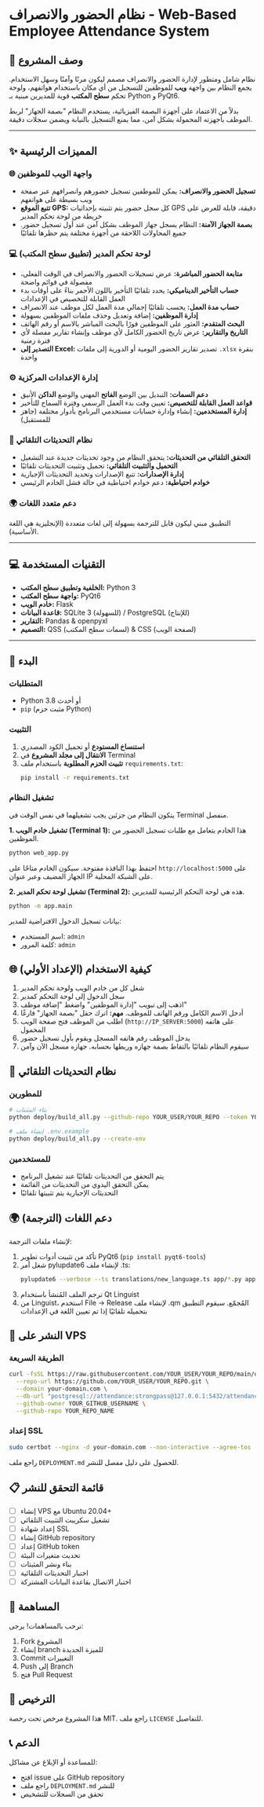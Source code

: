 # نظام الحضور والانصراف - Web-Based Employee Attendance System

## 🌟 وصف المشروع

نظام شامل ومتطور لإدارة الحضور والانصراف مصمم ليكون مرنًا وآمنًا وسهل الاستخدام. يجمع النظام بين واجهة **ويب** للموظفين للتسجيل من أي مكان باستخدام هواتفهم، ولوحة تحكم **سطح المكتب** قوية للمديرين مبنية بـ Python و PyQt6.

بدلاً من الاعتماد على أجهزة البصمة الفيزيائية، يستخدم النظام "بصمة الجهاز" لربط الموظف بأجهزته المحمولة بشكل آمن، مما يمنع التسجيل بالنيابة ويضمن سجلات دقيقة.

---

## ✨ المميزات الرئيسية

### 🌐 واجهة الويب للموظفين
- **تسجيل الحضور والانصراف:** يمكن للموظفين تسجيل حضورهم وانصرافهم عبر صفحة ويب بسيطة على هواتفهم
- **تتبع الموقع GPS:** كل سجل حضور يتم تثبيته بإحداثيات GPS دقيقة، قابلة للعرض على خريطة من لوحة تحكم المدير
- **بصمة الجهاز الآمنة:** النظام يسجل جهاز الموظف بشكل آمن عند أول تسجيل حضور. جميع المحاولات اللاحقة من أجهزة مختلفة يتم حظرها تلقائيًا

### 💻 لوحة تحكم المدير (تطبيق سطح المكتب)
- **متابعة الحضور المباشرة:** عرض تسجيلات الحضور والانصراف في الوقت الفعلي، مفصولة في قوائم واضحة
- **حساب التأخير الديناميكي:** يحدد تلقائيًا التأخير باللون الأحمر بناءً على أوقات بدء العمل القابلة للتخصيص في الإعدادات
- **حساب مدة العمل:** يحسب تلقائيًا إجمالي مدة العمل لكل موظف عند الانصراف
- **إدارة الموظفين:** إضافة وتعديل وحذف ملفات الموظفين بسهولة
- **البحث المتقدم:** العثور على الموظفين فورًا بالبحث المباشر بالاسم أو رقم الهاتف
- **التاريخ والتقارير:** عرض تاريخ الحضور الكامل لأي موظف وإنشاء تقارير مفصلة لأي فترة زمنية
- **التصدير إلى Excel:** تصدير تقارير الحضور اليومية أو الدورية إلى ملفات `.xlsx` بنقرة واحدة

### ⚙️ إدارة الإعدادات المركزية
- **دعم السمات:** التبديل بين الوضع **الفاتح** المهني والوضع **الداكن** الأنيق
- **قواعد العمل القابلة للتخصيص:** تعيين وقت بدء العمل الرسمي وفترة السماح للتأخير
- **إدارة المستخدمين:** إنشاء وإدارة حسابات مستخدمي البرنامج بأدوار مختلفة (جاهز للمستقبل)

### 🔄 نظام التحديثات التلقائي
- **التحقق التلقائي من التحديثات:** يتحقق النظام من وجود تحديثات جديدة عند التشغيل
- **التحميل والتثبيت التلقائي:** تحميل وتثبيت التحديثات تلقائيًا
- **إدارة الإصدارات:** تتبع الإصدارات وتحديد التحديثات الإجبارية
- **خوادم احتياطية:** دعم خوادم احتياطية في حالة فشل الخادم الرئيسي

### 🌍 دعم متعدد اللغات
التطبيق مبني ليكون قابل للترجمة بسهولة إلى لغات متعددة (الإنجليزية هي اللغة الأساسية).

---

## 💻 التقنيات المستخدمة

- **الخلفية وتطبيق سطح المكتب:** Python 3
- **واجهة سطح المكتب:** PyQt6
- **خادم الويب:** Flask
- **قاعدة البيانات:** SQLite 3 (للسهولة) / PostgreSQL (للإنتاج)
- **التقارير:** Pandas & openpyxl
- **التصميم:** QSS (لسمات سطح المكتب) & CSS (لصفحة الويب)

---

## 🚀 البدء

### المتطلبات

- Python 3.8 أو أحدث
- `pip` (مثبت حزم Python)

### التثبيت

1. **استنساخ المستودع** أو تحميل الكود المصدري
2. **الانتقال إلى مجلد المشروع** في Terminal
3. **تثبيت الحزم المطلوبة** باستخدام ملف `requirements.txt`:
   ```bash
   pip install -r requirements.txt
   ```

### تشغيل النظام

يتكون النظام من جزئين يجب تشغيلهما في نفس الوقت في Terminal منفصل.

**1. تشغيل خادم الويب (Terminal 1):**
   هذا الخادم يتعامل مع طلبات تسجيل الحضور من الموظفين.
   ```bash
   python web_app.py
   ```
   احتفظ بهذا النافذة مفتوحة. سيكون الخادم متاحًا على `http://localhost:5000` على الجهاز المضيف وعبر عنوان IP على الشبكة المحلية.

**2. تشغيل لوحة تحكم المدير (Terminal 2):**
   هذه هي لوحة التحكم الرئيسية للمديرين.
   ```bash
   python -m app.main
   ```

بيانات تسجيل الدخول الافتراضية للمدير:
- اسم المستخدم: `admin`
- كلمة المرور: `admin`

## 🌐 كيفية الاستخدام (الإعداد الأولي)

1. شغل كل من خادم الويب ولوحة تحكم المدير
2. سجل الدخول إلى لوحة التحكم كمدير
3. اذهب إلى تبويب "إدارة الموظفين" واضغط "إضافة موظف"
4. أدخل الاسم الكامل ورقم الهاتف للموظف. **مهم:** اترك حقل "بصمة الجهاز" فارغًا
5. اطلب من الموظف فتح صفحة الويب (`http://IP_SERVER:5000`) على هاتفه المحمول
6. يدخل الموظف رقم هاتفه المسجل ويقوم بأول تسجيل حضور
7. سيقوم النظام تلقائيًا بالتقاط بصمة جهازه وربطها بحسابه. جهازه مسجل الآن وآمن

## 🔄 نظام التحديثات التلقائي

### للمطورين
```bash
# بناء المثبتات
python deploy/build_all.py --github-repo YOUR_USER/YOUR_REPO --token YOUR_GITHUB_TOKEN

# إنشاء ملف .env.example
python deploy/build_all.py --create-env
```

### للمستخدمين
- يتم التحقق من التحديثات تلقائيًا عند تشغيل البرنامج
- يمكن التحقق اليدوي من التحديثات من القائمة
- التحديثات الإجبارية يتم تثبيتها تلقائيًا

## 🌍 دعم اللغات (الترجمة)

لإنشاء ملفات الترجمة:
1. تأكد من تثبيت أدوات تطوير PyQt6 (`pip install pyqt6-tools`)
2. شغل أمر pylupdate6 لإنشاء ملف .ts:
   ```bash
   pylupdate6 --verbose --ts translations/new_language.ts app/*.py app/gui/*.py
   ```
3. ترجم الملف المُنشأ باستخدام Qt Linguist
4. من Linguist، استخدم File -> Release لإنشاء ملف .qm المُجمّع. سيقوم التطبيق بتحميله تلقائيًا إذا تم تعيين اللغة في الإعدادات

## 🚀 النشر على VPS

### الطريقة السريعة
```bash
curl -fsSL https://raw.githubusercontent.com/YOUR_USER/YOUR_REPO/main/deploy/install_vps.sh | bash -s -- \
  --repo-url https://github.com/YOUR_USER/YOUR_REPO.git \
  --domain your-domain.com \
  --db-url "postgresql://attendance:strongpass@127.0.0.1:5432/attendance" \
  --github-owner YOUR_GITHUB_USERNAME \
  --github-repo YOUR_REPO_NAME
```

### إعداد SSL
```bash
sudo certbot --nginx -d your-domain.com --non-interactive --agree-tos --email your-email@example.com
```

راجع ملف `DEPLOYMENT.md` للحصول على دليل مفصل للنشر.

## 📋 قائمة التحقق للنشر

- [ ] إنشاء VPS مع Ubuntu 20.04+
- [ ] تشغيل سكريبت التثبيت التلقائي
- [ ] إعداد شهادة SSL
- [ ] إنشاء GitHub repository
- [ ] إعداد GitHub token
- [ ] تحديث متغيرات البيئة
- [ ] بناء ونشر المثبتات
- [ ] اختبار التحديثات التلقائية
- [ ] اختبار الاتصال بقاعدة البيانات المشتركة

## 🤝 المساهمة

نرحب بالمساهمات! يرجى:
1. Fork المشروع
2. إنشاء branch للميزة الجديدة
3. Commit التغييرات
4. Push إلى Branch
5. فتح Pull Request

## 📄 الترخيص

هذا المشروع مرخص تحت رخصة MIT. راجع ملف `LICENSE` للتفاصيل.

## 📞 الدعم

للمساعدة أو الإبلاغ عن مشاكل:
- افتح issue على GitHub repository
- راجع ملف `DEPLOYMENT.md` للنشر
- تحقق من السجلات للتشخيص